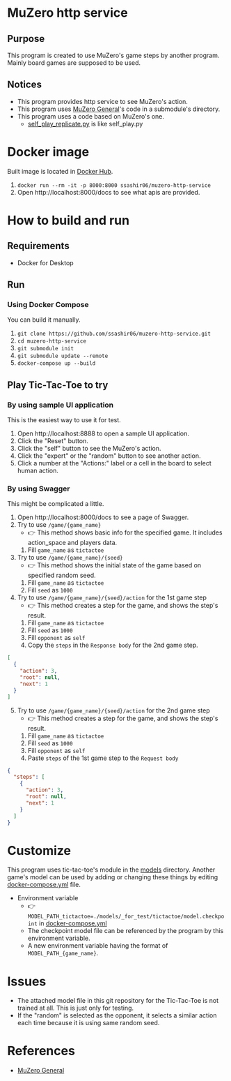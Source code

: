 # MuZero http service

## Purpose

This program is created to use MuZero's game steps by another program.
Mainly board games are supposed to be used.

## Notices

- This program provides http service to see MuZero's action.
- This program uses [MuZero General](https://github.com/werner-duvaud/muzero-general/)'s code in a submodule's directory.
- This program uses a code based on MuZero's one.
    - [self_play_replicate.py](src/self_play_replicate.py) is like self_play.py
  
# Docker image

Built image is located in [Docker Hub](https://hub.docker.com/r/ssashir06/muzero-http-service).


1. `docker run --rm -it -p 8000:8000 ssashir06/muzero-http-service`
1. Open http://localhost:8000/docs to see what apis are provided.

# How to build and run

## Requirements

- Docker for Desktop

## Run

### Using Docker Compose

You can build it manually.

1. `git clone https://github.com/ssashir06/muzero-http-service.git`
1. `cd muzero-http-service`
1. `git submodule init`
1. `git submodule update --remote`
1. `docker-compose up --build`

## Play Tic-Tac-Toe to try

### By using sample UI application

This is the easiest way to use it for test.

1. Open http://localhost:8888 to open a sample UI application.
2. Click the "Reset" button.
3. Click the "self" button to see the MuZero's action.
4. Click the "expert" or the "random" button to see another action.
5. Click a number at the "Actions:" label or a cell in the board to select human action. 

### By using Swagger

This might be complicated a little. 

1. Open http://localhost:8000/docs to see a page of Swagger.
1. Try to use `/game/{game_name}`
    - :point_right: This method shows basic info for the specified game. It includes action_space and players data.
    1. Fill `game_name` as `tictactoe`
1. Try to use `/game/{game_name}/{seed}`
    - :point_right: This method shows the initial state of the game based on specified random seed.
    1. Fill `game_name` as `tictactoe`
    1. Fill `seed` as `1000`
1. Try to use `/game/{game_name}/{seed}/action` for the 1st game step
    - :point_right: This method creates a step for the game, and shows the step's result.
    1. Fill `game_name` as `tictactoe`
    1. Fill `seed` as `1000`
    1. Fill `opponent` as `self`
    1. Copy the `steps` in the `Response body` for the 2nd game step.

```json
[
  {
    "action": 3,
    "root": null,
    "next": 1
  }
]
```

5. Try to use `/game/{game_name}/{seed}/action` for the 2nd game step
    - :point_right: This method creates a step for the game, and shows the step's result.
    1. Fill `game_name` as `tictactoe`
    1. Fill `seed` as `1000`
    1. Fill `opponent` as `self`
    1. Paste `steps` of the 1st game step to the `Request body`

```json
{
  "steps": [
    {
      "action": 3,
      "root": null,
      "next": 1
    }
  ]
}
```

# Customize

This program uses tic-tac-toe's module in the [models](models) directory.
Another game's model can be used by adding or changing these things by editing [docker-compose.yml](docker-compose.yml) file.

- Environment variable
    - :point_right: `MODEL_PATH_tictactoe=./models/_for_test/tictactoe/model.checkpoint` in [docker-compose.yml](docker-compose.yml)
    - The checkpoint model file can be referenced by the program by this environment variable. 
    - A new environment variable having the format of `MODEL_PATH_{game_name}`.

# Issues

- The attached model file in this git repository for the Tic-Tac-Toe is not trained at all. This is just only for testing.
- If the "random" is selected as the opponent, it selects a similar action each time because it is using same random seed.

# References

- [MuZero General](https://github.com/werner-duvaud/muzero-general)